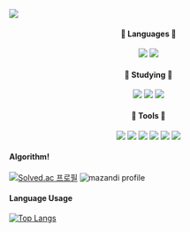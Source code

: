 <img src="https://capsule-render.vercel.app/api?type=Slice&color=auto&height=300&section=header&text=Bosub%20Kim&fontSize=90&fontColor=1e140a" />
<!--
<img src="https://capsule-render.vercel.app/api?type=Waving&color=gradient&height=300&section=header&text=Boompatron!!&fontSize=90" />
  type=Slice, Waving 공백은 %20
urlencoding 참
-->

<!--
<img src="https://img.shields.io/badge/쓰고자하는_텍스트-컬러코드?style=flat-square&logo=simpleicons에서_아이콘이름&logoColor=white"/></a>
-->

<!--
<h3 align="center">🛠️ Tech Stacks 🛠️</h3>

<h4 align="center">🧮 Languages 🧮</h4>
<p align="center">
<img src="https://img.shields.io/badge/C-A8B9CC?style=flat-square&logo=C&logoColor=white"/></a>
<img src="https://img.shields.io/badge/C++-00599C?style=flat-square&logo=cplusplus&logoColor=white"/></a>
<img src="https://img.shields.io/badge/C Sharp-FFF000?style=flat-square&logo=C%20Sharp&logoColor=white"/></a>
<img src="https://img.shields.io/badge/Java-007396?style=flat-square&logo=Java&logoColor=white"/></a>
<img src="https://img.shields.io/badge/Python-3776AB?style=flat-square&logo=Python&logoColor=white"/></a>
<img src="https://img.shields.io/badge/JavaScript-F7DF1E?style=flat-square&logo=JavaScript&logoColor=black"/></a>
</p>



<h4 align="center">🪅 Main Techs 🪅</h4>
<p align="center">
<img src="https://img.shields.io/badge/Spring-58CC02?style=flat-square&logo=Spring&logoColor=white"/></a>
<img src="https://img.shields.io/badge/Spring Boot-6DB33F?style=flat-square&logo=Spring Boot&logoColor=white"/></a>
<img src="https://img.shields.io/badge/AWS-EE8208?style=flat-square&logo=Amazon AWS&logoColor=white"/></a>
</p>

<h4 align="center">📖 Studying 📖</h4>
<p align="center">
<img src="https://img.shields.io/badge/Kubernetes-326CE5?style=flat-square&logo=Kubernetes&logoColor=white"/></a>
<img src="https://img.shields.io/badge/Docker-2496ED?style=flat-square&logo=Docker&logoColor=white"/></a>
<img src="https://img.shields.io/badge/Spring-58CC02?style=flat-square&logo=Spring&logoColor=white"/></a>
<img src="https://img.shields.io/badge/Spring Boot-6DB33F?style=flat-square&logo=Spring Boot&logoColor=white"/></a>
<img src="https://img.shields.io/badge/Spring Security-0C9D58?style=flat-square&logo=Spring Security&logoColor=white"/></a>
<img src="https://img.shields.io/badge/AWS-EE8208?style=flat-square&logo=Amazon AWS&logoColor=white"/></a>
</p>

<h4 align="center">🪄 Skill's that I used at least once 🪄</h4>
<p align="center">
<img src="https://img.shields.io/badge/HTML-E34F26?style=flat-square&logo=HTML5&logoColor=white"/></a>
<img src="https://img.shields.io/badge/CSS-1572B6?style=flat-square&logo=CSS3&logoColor=white"/></a>
<img src="https://img.shields.io/badge/Django-47A248?style=flat-square&logo=Django&logoColor=white"/></a>
<img src="https://img.shields.io/badge/Node.js-339933?style=flat-square&logo=Node.js&logoColor=white"/></a>
</p>
<p align="center">
<img src="https://img.shields.io/badge/Docker-2496ED?style=flat-square&logo=Docker&logoColor=white"/></a>
<img src="https://img.shields.io/badge/MySQL-4479A1?style=flat-square&logo=MySQL&logoColor=white"/></a>
<img src="https://img.shields.io/badge/SQLite-DDE072?style=flat-square&logo=SQLite&logoColor=white"/></a>
<img src="https://img.shields.io/badge/MariaDB-FC494A?style=flat-square&logo=MariaDB&logoColor=white"/></a>
<img src="https://img.shields.io/badge/.NET-512BD4?style=flat-square&logo=.NET&logoColor=white"/></a>
<img src="https://img.shields.io/badge/Android-3DDC84?style=flat-square&logo=Android&logoColor=white"/></a>
<img src="https://img.shields.io/badge/React-61DAFB?style=flat-square&logo=React&logoColor=white"/></a>
<img src="https://img.shields.io/badge/ngrok-1F1E37?style=flat-square&logo=ngrok&logoColor=white"/></a>
</p>

<h4 align="center">📲 Tools 📲</h4>
<p align="center">
<img src="https://img.shields.io/badge/Github-181717?style=flat-square&logo=GitHub&logoColor=white"/></a>
<img src="https://img.shields.io/badge/Git-F05032?style=flat-square&logo=Git&logoColor=white"/></a>
<img src="https://img.shields.io/badge/Intellij-9187FF?style=flat-square&logo=IntelliJ IDEA&logoColor=white"/></a>
<img src="https://img.shields.io/badge/PyCharm-FF0000?style=flat-square&logo=PyCharm&logoColor=white"/></a>
<img src="https://img.shields.io/badge/VSCode-007ACC?style=flat-square&logo=Visual Studio Code&logoColor=white"/></a>
<img src="https://img.shields.io/badge/Atom-FF7751?style=flat-square&logo=Atom&logoColor=white"/></a>
<img src="https://img.shields.io/badge/Slack-4A154B?style=flat-square&logo=Slack&logoColor=white"/></a>
<img src="https://img.shields.io/badge/Discord-5865F2?style=flat-square&logo=Discord&logoColor=white"/></a>
</p>
-->

<h4 align="center">🧮 Languages 🧮</h4>
<p align="center">
<img src="https://img.shields.io/badge/Java-007396?style=flat-square&logo=Java&logoColor=white"/></a>
<img src="https://img.shields.io/badge/Python-3776AB?style=flat-square&logo=Python&logoColor=white"/></a>
</p>

<h4 align="center">📖 Studying 📖</h4>
<p align="center">
<img src="https://img.shields.io/badge/Spring-58CC02?style=flat-square&logo=Spring&logoColor=white"/></a>
<img src="https://img.shields.io/badge/Spring Boot-6DB33F?style=flat-square&logo=Spring Boot&logoColor=white"/></a>
<img src="https://img.shields.io/badge/AWS-EE8208?style=flat-square&logo=Amazon AWS&logoColor=white"/></a>
</p>

<h4 align="center">📲 Tools 📲</h4>
<p align="center">
<img src="https://img.shields.io/badge/Github-181717?style=flat-square&logo=GitHub&logoColor=white"/></a>
<img src="https://img.shields.io/badge/Git-F05032?style=flat-square&logo=Git&logoColor=white"/></a>
<img src="https://img.shields.io/badge/Intellij-9187FF?style=flat-square&logo=IntelliJ IDEA&logoColor=white"/></a>
<img src="https://img.shields.io/badge/PyCharm-FF0000?style=flat-square&logo=PyCharm&logoColor=white"/></a>
<img src="https://img.shields.io/badge/VSCode-007ACC?style=flat-square&logo=Visual Studio Code&logoColor=white"/></a>
<img src="https://img.shields.io/badge/Slack-4A154B?style=flat-square&logo=Slack&logoColor=white"/></a>
</p>

#### Algorithm!
<!--
[![Solved.ac Profile](http://mazassumnida.wtf/api/v2/generate_badge?boj=boompatron)](https://solved.ac/boompatron/)
-->
[![Solved.ac
프로필](http://mazassumnida.wtf/api/generate_badge?boj=boompatron)](https://solved.ac/boompatron)
![mazandi profile](http://mazandi.herokuapp.com/api?handle=boompatron&theme=warm)

#### Language Usage

[![Top Langs](https://github-readme-stats.vercel.app/api/top-langs/?username=boompatron&layout=compact)](https://github.com/anuraghazra/github-readme-stats)
<!--
#### ETC...
[![Anurag's GitHub stats](https://github-readme-stats.vercel.app/api?username=boompatron)](https://github.com/anuraghazra/github-readme-stats)
-->





